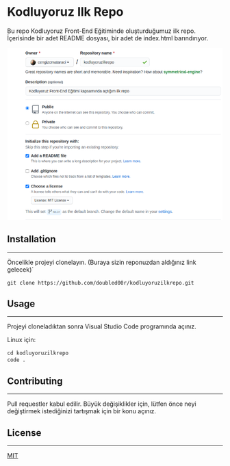 # **Kodluyoruz Ilk Repo**
Bu repo Kodluyoruz Front-End Eğitiminde oluşturduğumuz ilk repo. İçerisinde bir adet README dosyası, bir adet de index.html barındırıyor.

![kodluyoruz gorsel](https://github.com/Kodluyoruz/taskforce/blob/main/git/odev1/figures/github.png)

## **Installation**
---
Öncelikle projeyi clonelayın. (Buraya sizin reponuzdan aldığınız link gelecek)`

```
git clone https://github.com/doubled00r/kodluyoruzilkrepo.git
```

## **Usage**
---
Projeyi cloneladıktan sonra Visual Studio Code programında açınız.

Linux için:
```
cd kodluyoruzilkrepo
code .
```
## **Contributing**
---
Pull requestler kabul edilir. Büyük değişiklikler için, lütfen önce neyi değiştirmek istediğinizi tartışmak için bir konu açınız.

## **License**
---
[MIT](https://choosealicense.com/licenses/mit/)

